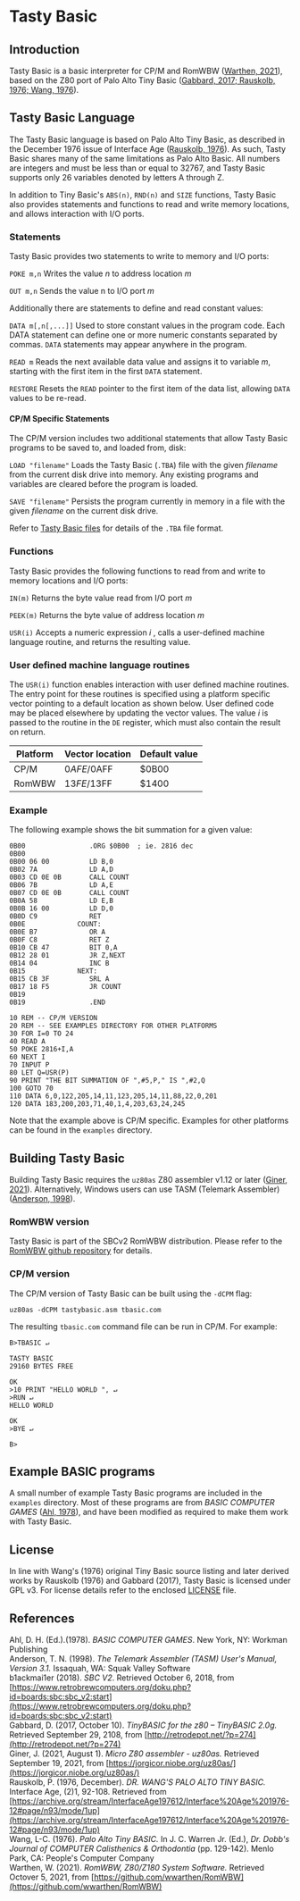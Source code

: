 # Tasty Basic

## Introduction
Tasty Basic is a basic interpreter for CP/M and RomWBW ([Warthen, 2021](##References)), based on 
the Z80 port of Palo Alto Tiny Basic ([Gabbard, 2017; Rauskolb, 1976; Wang, 1976](##References)).

## Tasty Basic Language
The Tasty Basic language is based on Palo Alto Tiny Basic, as described in the December 1976
issue of Interface Age ([Rauskolb, 1976](##References)). As such, Tasty Basic shares many of the
same limitations as Palo Alto Basic. All numbers are integers and must be less than or
equal to 32767, and Tasty Basic supports only 26 variables denoted by letters A through Z.

In addition to Tiny Basic's `ABS(n)`, `RND(n)` and `SIZE` functions, Tasty Basic also provides 
statements and functions to read and write memory locations, and allows interaction with I/O ports.

### Statements
Tasty Basic provides two statements to write to memory and I/O ports:

`POKE m,n` Writes the value _n_ to address location _m_

`OUT m,n` Sends the value n to I/O port _m_

Additionally there are statements to define and read constant values:

`DATA m[,n[,...]]` Used to store constant values in the program code. Each DATA statement can define one or more numeric constants separated by commas. `DATA` statements may appear anywhere in the program.

`READ m` Reads the next available data value and assigns it to variable _m_, starting with the first item in the first `DATA` statement.

`RESTORE` Resets the `READ` pointer to the first item of the data list, allowing `DATA` values to be re-read.

#### CP/M Specific Statements
The CP/M version includes two additional statements that allow Tasty Basic programs to be saved 
to, and loaded from, disk:

`LOAD "filename"` Loads the Tasty Basic (`.TBA`) file with the given _filename_ from the current disk drive into memory. Any existing programs and variables are cleared before the program is loaded.

`SAVE "filename"` Persists the program currently in memory in a file with the given _filename_ on the current disk drive.

Refer to [Tasty Basic files](examples/README.md) for details of the `.TBA` file format.

### Functions
Tasty Basic provides the following functions to read from and write to memory locations and I/O ports:

`IN(m)` Returns the byte value read from I/O port _m_

`PEEK(m)` Returns the byte value of address location _m_

`USR(i)`  Accepts a numeric expression _i_ , calls a user-defined machine language routine, and returns the resulting value.

### User defined machine language routines
The `USR(i)` function enables interaction with user defined machine routines.
The entry point for these routines is specified using a platform specific vector
pointing to a default location as shown below. User defined code may be
placed elsewhere by updating the vector values. 
The value _i_ is passed to the routine in the `DE` register, which must also 
contain the result on return.

| Platform | Vector location | Default value |
| --- | --- | --- |
| CP/M | $0AFE/$0AFF | $0B00 |
| RomWBW |  $13FE/$13FF | $1400 |

### Example
The following example shows the bit summation for a given value:

```	
0B00             	.ORG $0B00	; ie. 2816 dec
0B00    
0B00 06 00       	LD B,0
0B02 7A          	LD A,D
0B03 CD 0E 0B    	CALL COUNT
0B06 7B          	LD A,E
0B07 CD 0E 0B    	CALL COUNT
0B0A 58          	LD E,B
0B0B 16 00       	LD D,0
0B0D C9          	RET
0B0E             COUNT:
0B0E B7          	OR A
0B0F C8          	RET Z
0B10 CB 47       	BIT 0,A
0B12 28 01       	JR Z,NEXT
0B14 04          	INC B
0B15             NEXT:
0B15 CB 3F       	SRL A
0B17 18 F5       	JR COUNT
0B19             
0B19             	.END
```

```
10 REM -- CP/M VERSION
20 REM -- SEE EXAMPLES DIRECTORY FOR OTHER PLATFORMS
30 FOR I=0 TO 24
40 READ A
50 POKE 2816+I,A
60 NEXT I
70 INPUT P
80 LET Q=USR(P)
90 PRINT "THE BIT SUMMATION OF ",#5,P," IS ",#2,Q
100 GOTO 70
110 DATA 6,0,122,205,14,11,123,205,14,11,88,22,0,201
120 DATA 183,200,203,71,40,1,4,203,63,24,245
```

Note that the example above is CP/M specific. Examples for other platforms can be found in the
`examples` directory.

## Building Tasty Basic
Building Tasty Basic requires the `uz80as` Z80 assembler v1.12 or later ([Giner, 2021](##References)). Alternatively, Windows users can use TASM (Telemark Assembler) ([Anderson, 1998](##References)).

### RomWBW version
Tasty Basic is part of the SBCv2 RomWBW distribution. Please refer to the [RomWBW github repository](https://github.com/wwarthen/RomWBW) for details.

### CP/M version
The CP/M version of Tasty Basic can be built using the `-dCPM` flag:

```uz80as -dCPM tastybasic.asm tbasic.com```

The resulting `tbasic.com` command file can be run in CP/M. For example:

```
B>TBASIC ↵

TASTY BASIC
29160 BYTES FREE

OK
>10 PRINT "HELLO WORLD ", ↵
>RUN ↵
HELLO WORLD 

OK
>BYE ↵

B>
```

## Example BASIC programs

A small number of example Tasty Basic programs are included in the `examples` directory.
Most of these programs are from _BASIC COMPUTER GAMES_ ([Ahl, 1978](##References)), and 
have been modified as required to make them work with Tasty Basic.

## License
In line with Wang's (1976) original Tiny Basic source listing and later derived works
by Rauskolb (1976) and Gabbard (2017), Tasty Basic is licensed under GPL v3.
For license details refer to the enclosed [LICENSE](../master/LICENSE) file.

## References
Ahl, D. H. (Ed.).(1978). _BASIC COMPUTER GAMES_. New York, NY: Workman Publishing  
Anderson, T. N. (1998). _The Telemark Assembler (TASM) User's Manual, Version 3.1._ Issaquah, WA: Squak Valley Software  
b1ackmai1er (2018). _SBC V2_. Retrieved  October 6, 2018, from [https://www.retrobrewcomputers.org/doku.php?id=boards:sbc:sbc_v2:start](https://www.retrobrewcomputers.org/doku.php?id=boards:sbc:sbc_v2:start)  
Gabbard, D. (2017, October 10). _TinyBASIC for the z80 – TinyBASIC 2.0g._ Retrieved September 29, 2108, from [http://retrodepot.net/?p=274](http://retrodepot.net/?p=274)  
Giner, J. (2021, August 1). _Micro Z80 assembler - uz80as._ Retrieved September 19, 2021, from [https://jorgicor.niobe.org/uz80as/](https://jorgicor.niobe.org/uz80as/)   
Rauskolb, P. (1976, December). _DR. WANG'S PALO ALTO TINY BASIC._ Interface Age, (2)1, 92-108. Retrieved from [https://archive.org/stream/InterfaceAge197612/Interface%20Age%201976-12#page/n93/mode/1up](https://archive.org/stream/InterfaceAge197612/Interface%20Age%201976-12#page/n93/mode/1up)  
Wang, L-C. (1976). _Palo Alto Tiny BASIC._ In J. C. Warren Jr. (Ed.), _Dr. Dobb's Journal of COMPUTER Calisthenics & Orthodontia_ (pp. 129-142). Menlo Park, CA: People's Computer Company  
Warthen, W. (2021). _RomWBW, Z80/Z180 System Software._ Retrieved Octover 5, 2021, from [https://github.com/wwarthen/RomWBW](https://github.com/wwarthen/RomWBW)